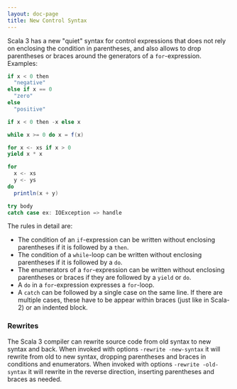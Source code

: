 ```yaml
---
layout: doc-page
title: New Control Syntax
---
```


Scala 3 has a new "quiet" syntax for control expressions that does not rely on
enclosing the condition in parentheses, and also allows to drop parentheses or braces
around the generators of a `for`-expression. Examples:
```scala
if x < 0 then
  "negative"
else if x == 0
  "zero"
else
  "positive"

if x < 0 then -x else x

while x >= 0 do x = f(x)

for x <- xs if x > 0
yield x * x

for
  x <- xs
  y <- ys
do
  println(x + y)

try body
catch case ex: IOException => handle
```

The rules in detail are:

 - The condition of an `if`-expression can be written without enclosing parentheses if it is followed by a `then`.
 - The condition of a `while`-loop can be written without enclosing parentheses if it is followed by a `do`.
 - The enumerators of a `for`-expression can be written without enclosing parentheses or braces if they are followed by a `yield` or `do`.
 - A `do` in a `for`-expression expresses a `for`-loop.
 - A `catch` can be followed by a single case on the same line.
   If there are multiple cases, these have to be appear within braces (just like in Scala-2)
   or an indented block.
### Rewrites

The Scala 3 compiler can rewrite source code from old syntax to new syntax and back.
When invoked with options `-rewrite -new-syntax` it will rewrite from old to new syntax, dropping parentheses and braces in conditions and enumerators. When invoked with options `-rewrite -old-syntax` it will rewrite in the reverse direction, inserting parentheses and braces as needed.
